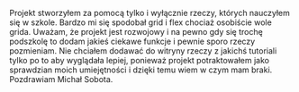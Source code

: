 Projekt stworzyłem za pomocą tylko i wyłącznie rzeczy, których nauczyłem się w szkole.
Bardzo mi się spodobał grid i flex chociaż osobiście wole grida.
Uważam, że projekt jest rozwojowy i na pewno gdy się trochę podszkolę to dodam jakieś ciekawe funkcje i pewnie sporo rzeczy pozmieniam.
Nie chciałem dodawać do witryny rzeczy z jakichś tutoriali tylko po to aby wyglądała lepiej, ponieważ projekt potraktowałem jako sprawdzian moich umiejętności i dzięki temu wiem w czym mam braki.
Pozdrawiam Michał Sobota.
